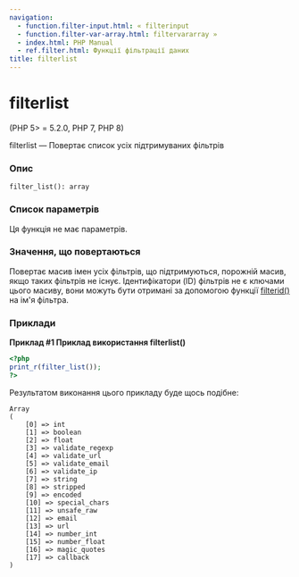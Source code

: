 ```yaml
---
navigation:
  - function.filter-input.html: « filterinput
  - function.filter-var-array.html: filtervararray »
  - index.html: PHP Manual
  - ref.filter.html: Функції фільтрації даних
title: filterlist
---
```

# filterlist

(PHP 5> = 5.2.0, PHP 7, PHP 8)

filterlist — Повертає список усіх підтримуваних фільтрів

### Опис

```methodsynopsis
filter_list(): array
```

### Список параметрів

Ця функція не має параметрів.

### Значення, що повертаються

Повертає масив імен усіх фільтрів, що підтримуються, порожній масив, якщо таких фільтрів не існує. Ідентифікатори (ID) фільтрів не є ключами цього масиву, вони можуть бути отримані за допомогою функції [filterid()](function.filter-id.html) на ім'я фільтра.

### Приклади

**Приклад #1 Приклад використання **filterlist()****

```php
<?php
print_r(filter_list());
?>
```

Результатом виконання цього прикладу буде щось подібне:

```
Array
(
    [0] => int
    [1] => boolean
    [2] => float
    [3] => validate_regexp
    [4] => validate_url
    [5] => validate_email
    [6] => validate_ip
    [7] => string
    [8] => stripped
    [9] => encoded
    [10] => special_chars
    [11] => unsafe_raw
    [12] => email
    [13] => url
    [14] => number_int
    [15] => number_float
    [16] => magic_quotes
    [17] => callback
)
```
